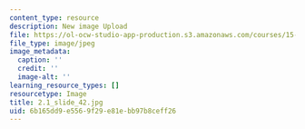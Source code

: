 ```yaml
---
content_type: resource
description: New image Upload
file: https://ol-ocw-studio-app-production.s3.amazonaws.com/courses/15-s21-nuts-and-bolts-of-business-plans-january-iap-2014/6b165dd9e5569f29e81ebb97b8ceff26_2.1_slide_42.jpg
file_type: image/jpeg
image_metadata:
  caption: ''
  credit: ''
  image-alt: ''
learning_resource_types: []
resourcetype: Image
title: 2.1_slide_42.jpg
uid: 6b165dd9-e556-9f29-e81e-bb97b8ceff26
---
```

